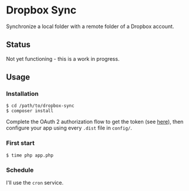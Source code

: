 # Dropbox Sync

Synchronize a local folder with a remote folder of a Dropbox account.

## Status

Not yet functioning - this is a work in progress.

## Usage

### Installation

```
$ cd /path/to/dropbox-sync
$ composer install
```

Complete the OAuth 2 authorization flow to get the token (see [here](https://www.dropbox.com/developers-v1/core/start/php)), then configure your app using every `.dist` file in `config/`.

### First start

```
$ time php app.php
```

### Schedule

I'll use the `cron` service.

